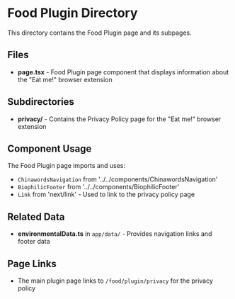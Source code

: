 # Food Plugin Directory

This directory contains the Food Plugin page and its subpages.

## Files

- **page.tsx** - Food Plugin page component that displays information about the "Eat me!" browser extension

## Subdirectories

- **privacy/** - Contains the Privacy Policy page for the "Eat me!" browser extension

## Component Usage

The Food Plugin page imports and uses:
- `ChinawordsNavigation` from '../../components/ChinawordsNavigation'
- `BiophilicFooter` from '../../components/BiophilicFooter'
- `Link` from 'next/link' - Used to link to the privacy policy page

## Related Data

- **environmentalData.ts** in `app/data/` - Provides navigation links and footer data

## Page Links

- The main plugin page links to `/food/plugin/privacy` for the privacy policy
